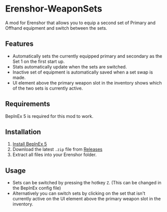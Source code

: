 # Erenshor-WeaponSets
A mod for Erenshor that allows you to equip a second set of Primary and Offhand equipment and switch between the sets.

## Features

- Automatically sets the currently equipped primary and secondary as the Set 1 on the first start up.
- Stats automatically update when the sets are switched.
- Inactive set of equipment is automatically saved when a set swap is made.
- UI element above the primary weapon slot in the inventory shows which of the two sets is currently active.

## Requirements

BepInEx 5 is required for this mod to work.

## Installation

1. [Install BepInEx 5](https://github.com/BepInEx/BepInEx/releases)
2. Download the latest `.zip` file from [Releases](https://github.com/Brad522/Erenshor-WeaponSets/releases)
3. Extract all files into your Erenshor folder.

## Usage

- Sets can be switched by pressing the hotkey `Z`. (This can be changed in the BepInEx config file)
- Alternatively you can switch sets by clicking on the set that isn't currently active on the UI element above the primary weapon slot in the inventory.

